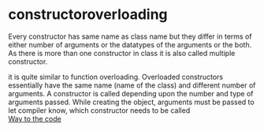 # constructoroverloading
Every constructor has same name as class name but they differ in terms of either number of arguments or the datatypes of the arguments or the both.
As there is more than one constructor in class it is also called multiple constructor.<br/>

it is quite similar to function overloading.
Overloaded constructors essentially have the same name (name of the class) and different number of arguments.
A constructor is called depending upon the number and type of arguments passed.
While creating the object, arguments must be passed to let compiler know, which constructor needs to be called<br/>
[Way to the code](https://github.com/ASTHA193/constructoroverloading/blob/master/constructoroverloading)
